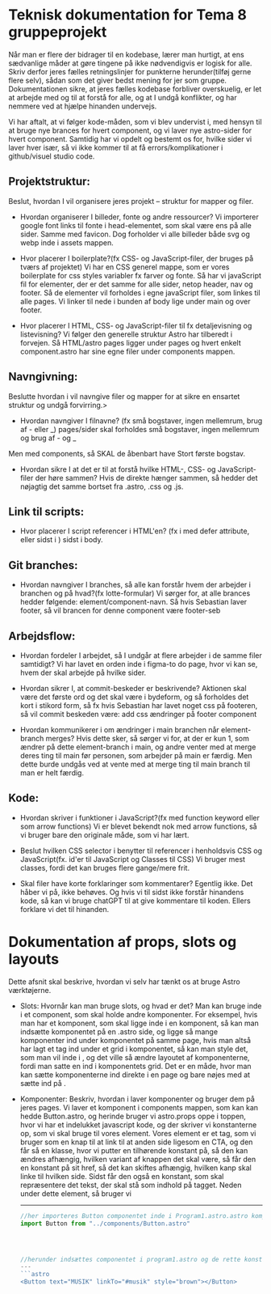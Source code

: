 # Teknisk dokumentation for Tema 8 gruppeprojekt

Når man er flere der bidrager til en kodebase, lærer man hurtigt, at ens sædvanlige måder at gøre tingene på ikke nødvendigvis er logisk for alle.
Skriv derfor jeres fælles retningslinjer for punkterne herunder(tilføj gerne flere selv), sådan som det giver bedst mening for jer som gruppe. Dokumentationen sikre, at jeres fælles kodebase forbliver overskuelig, er let at arbejde med og til at forstå for alle, og at I undgå konflikter, og har nemmere ved at hjælpe hinanden undervejs.

Vi har aftalt, at vi følger kode-måden, som vi blev undervist i, med hensyn til at bruge nye brances for hvert component, og vi laver nye astro-sider for hvert component. Samtidig har vi opdelt og bestemt os for, hvilke sider vi laver hver især, så vi ikke kommer til at få errors/komplikationer i github/visuel studio code.

## Projektstruktur:

Beslut, hvordan I vil organisere jeres projekt – struktur for mapper og filer.

- Hvordan organiserer I billeder, fonte og andre ressourcer?
  Vi importerer google font links til fonte i head-elementet, som skal være ens på alle sider. Samme med favicon. Dog forholder vi alle billeder både svg og webp inde i assets mappen.

- Hvor placerer I boilerplate?(fx CSS- og JavaScript-filer, der bruges på tværs af projektet)
  Vi har en CSS generel mappe, som er vores boilerplate for css styles variabler fx farver og fonte. Så har vi javaScript fil for elementer, der er det samme for alle sider, netop header, nav og footer. Så de elementer vil forholdes i egne javaScript filer, som linkes til alle pages. Vi linker til <script src="js/page-name.astro"></script> nede i bunden af body lige under main og over footer.

- Hvor placerer I HTML, CSS- og JavaScript-filer til fx detaljevisning og listevisning?
  Vi følger den generelle struktur Astro har tilberedt i forvejen. Så HTML/astro pages ligger under pages og hvert enkelt component.astro har sine egne filer under components mappen.

## Navngivning:

Beslutte hvordan i vil navngive filer og mapper for at sikre en ensartet struktur og undgå forvirring.>

- Hvordan navngiver I filnavne? (fx små bogstaver, ingen mellemrum, brug af - eller \_)
  pages/sider skal forholdes små bogstaver, ingen mellemrum og brug af - og \_

Men med components, så SKAL de åbenbart have Stort første bogstav.

- Hvordan sikre I at det er til at forstå hvilke HTML-, CSS- og JavaScript-filer der høre sammen?
  Hvis de direkte hænger sammen, så hedder det nøjagtig det samme bortset fra .astro, .css og .js.

## Link til scripts:

- Hvor placerer I script referencer i HTML'en? (fx i <head> med defer attribute, eller sidst i <body>)
  sidst i body.

## Git branches:

- Hvordan navngiver I branches, så alle kan forstår hvem der arbejder i branchen og på hvad?(fx lotte-formular)
  Vi sørger for, at alle brances hedder følgende: element/component-navn. Så hvis Sebastian laver footer, så vil brancen for denne component være footer-seb

## Arbejdsflow:

- Hvordan fordeler I arbejdet, så I undgår at flere arbejder i de samme filer samtidigt?
  Vi har lavet en orden inde i figma-to do page, hvor vi kan se, hvem der skal arbejde på hvilke sider.

- Hvordan sikrer I, at commit-beskeder er beskrivende?
  Aktionen skal være det første ord og det skal være i bydeform, og så forholdes det kort i stikord form, så fx hvis Sebastian har lavet noget css på footeren, så vil commit beskeden være: add css ændringer på footer component

- Hvordan kommunikerer i om ændringer i main branchen når element-branch merges?
  Hvis dette sker, så sørger vi for, at der er kun 1, som ændrer på dette element-branch i main, og andre venter med at merge deres ting til main før personen, som arbejder på main er færdig. Men dette burde undgås ved at vente med at merge ting til main branch til man er helt færdig.

## Kode:

- Hvordan skriver i funktioner i JavaScript?(fx med function keyword eller som arrow functions)
  Vi er blevet bekendt nok med arrow functions, så vi bruger bare den originale måde, som vi har lært.

- Beslut hvilken CSS selector i benytter til referencer i henholdsvis CSS og JavaScript(fx. id'er til JavaScript og Classes til CSS)
  Vi bruger mest classes, fordi det kan bruges flere gange/mere frit.

- Skal filer have korte forklaringer som kommentarer?
  Egentlig ikke. Det håber vi på, ikke behøves. Og hvis vi til sidst ikke forstår hinandens kode, så kan vi bruge chatGPT til at give kommentare til koden. Ellers forklare vi det til hinanden.

# Dokumentation af props, slots og layouts

Dette afsnit skal beskrive, hvordan vi selv har tænkt os at bruge Astro værktøjerne.

- Slots: Hvornår kan man bruge slots, og hvad er det?
  Man kan bruge <slot /> inde i et component, som skal holde andre komponenter. For eksempel, hvis man har et <Card/> komponent, som skal ligge inde i en <Cardsamling/> komponent, så kan man indsætte <Cardsamling/> komponentet på en .astro side, og ligge så mange <Card/> komponenter ind under <Cardsamling/> komponentet på samme page, hvis man altså har lagt et <slot /> tag ind under et grid i <Cardsamling/> komponentet, så kan man style det, som man vil inde i <Cardsamling/>, og det ville så ændre layoutet af <Card/> komponenterne, fordi man satte en <slot /> ind i <Cardsamling/> komponentets grid. Det er en måde, hvor man kan sætte komponenterne ind direkte i en page og bare nøjes med at sætte <slot /> ind på <Cardsamling/>.

- Komponenter: Beskriv, hvordan i laver komponenter og bruger dem på jeres pages.
  Vi laver et komponent i components mappen, som kan kan hedde Button.astro, og herinde bruger vi astro.props oppe i toppen, hvor vi har et indelukket javascript kode, og der skriver vi konstanterne op, som vi skal bruge til vores element. Vores element er et <a> tag, som vi bruger som en knap til at link til at anden side ligesom en CTA, og den får så en klasse, hvor vi putter en tilhørende konstant på, så den kan ændres afhængig, hvilken variant af knappen det skal være, så får den en konstant på sit href, så det kan skiftes afhængig, hvilken kanp skal linke til hvilken side. Sidst får den også en konstant, som skal repræsentere det tekst, der skal stå som indhold på <a> tagget.
  Neden under dette element, så bruger vi <style> tags til at lave al css'en for knappen og alle de forskellige variant klasser, som kan puttes på valgfrit afhængig af, hvor på hjemmesiden knappen skal være.
  Til sidst importeres <Button /> komponentet ind på den page, den skal være på, og der kan sættes så mange knapper ind, som man vil, og det er så her man kan ændre indholdet på konstanternes plads, så knapperne er forskellige. Derudover kan man sætte de forskellige <style> klasser på, så det netop har forskellige farver og :hover transitions.

- Eksempel på brug: Vis et eksempel på, hvor der bruges

```javascript
//konstanter til knap inde i Button.astro komponentet:
---
const {style, text, linkTo}=Astro.props;
---
```

```javascript
//elementet a med constanterne tilføjet, style-konstanten er der hvor vi tilføjer farve-klasserne i vores <style>
```

```astro
<a class={style} href={linkTo}>{text}</a>
```

---css

<style>
      .brown {
        border: var(--yellow) solid 1px;
        color: var(--yellow);
      }

      .brown:hover {
        background-color: var(--yellow);
        color: var(--brown);
        border: none;
      }
</style>

---

````javascript
//her importeres Button componentet inde i Program1.astro.astro komponentet:
import Button from "../components/Button.astro"




//herunder indsættes componentet i program1.astro og de rette konstanter og klasser er lagt på
---
```astro
<Button text="MUSIK" linkTo="#musik" style="brown"></Button>
````
